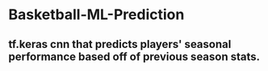 # Basketball-ML-Prediction

## tf.keras cnn that predicts players' seasonal performance based off of previous season stats.
